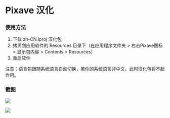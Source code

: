 # Pixave 汉化

### 使用方法

1. 下载 zh-CN.lproj 汉化包
2. 拷贝到应用软件的 Resources 目录下（在应用程序文件夹 > 右击Pixave图标 > 显示包内容 > Contents > Resources）
3. 重启软件

注意：语言包跟随系统语言自动切换，若你的系统语言非中文，此时汉化包将不起作用。

### 截图

![](https://ww1.sinaimg.cn/large/006tKfTcgy1fdhrjqxh0bj30p00haq7z.jpg)

![](https://ww4.sinaimg.cn/large/006tKfTcgy1fdhrjrh8baj30p00hawga.jpg)